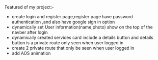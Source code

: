 Featured of my project:-

- create login and register page,register page have password authentication ,and also have google sign in option
- dynamically set User information(name,photo) show on the top of the navber after login
- dynamically created services card include a details button and details button is a private route only seen when user logged in
- create 2 private route that only be seen when user logged in
- add AOS animation

